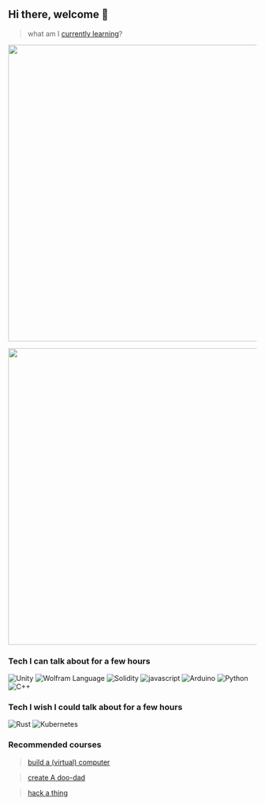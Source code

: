 
 ## Hi there, welcome 👋


> what am I [currently learning](https://www.youtube.com/watch?v=j5a0jTc9S10&ab_channel=YourUncleMoe)?

<p align="center">
  <img width="600em" src="https://github-profile-summary-cards.vercel.app/api/cards/profile-details?username=alienflip&theme=github_dark" />
</p>
<p align="center">
   <img width="600em" src="https://github-readme-stats.vercel.app/api?username=alienflip&theme=github_dark"/>
</p>

### Tech I can talk about for a few hours

![Unity](https://img.shields.io/badge/unity-grey.svg?style=for-the-badge&logo=unity&logoColor=white)
![Wolfram Language](https://img.shields.io/badge/wolfram-red.svg?style=for-the-badge&logo=wolfram&logoColor=%23F7DF1E)
![Solidity](https://img.shields.io/badge/Solidity-%23363636.svg?style=for-the-badge&logo=solidity&logoColor=white)
![javascript](https://img.shields.io/badge/javascript-yellow.svg?style=for-the-badge&logo=javascript&logoColor=white)
![Arduino](https://img.shields.io/badge/Arduino-%23007ACC.svg?style=for-the-badge&logo=Arduino&logoColor=white)
![Python](https://img.shields.io/badge/python-3670A0?style=for-the-badge&logo=python&logoColor=ffdd54)
![C++](https://img.shields.io/badge/C++-%23000000.svg?style=for-the-badge&logo=C++&logoColor=white)

### Tech I wish I could talk about for a few hours

![Rust](https://img.shields.io/badge/Rust-brown.svg?style=for-the-badge&logo=rust&logoColor=%23F7DF1E)
![Kubernetes](https://img.shields.io/badge/kubernetes-green.svg?style=for-the-badge&logo=kubernetes&logoColor=white)

### Recommended courses

> [build a (virtual) computer](https://www.nand2tetris.org/) 

> [create A doo-dad](https://learn.sparkfun.com/?_ga=2.92506973.1781630498.1648479078-1801607459.1648341636)

> [hack a thing](https://overthewire.org/wargames/)
